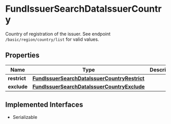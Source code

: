 

# FundIssuerSearchDataIssuerCountry

Country of registration of the issuer. See endpoint `/basic/region/country/list` for valid values.

## Properties

Name | Type | Description | Notes
------------ | ------------- | ------------- | -------------
**restrict** | [**FundIssuerSearchDataIssuerCountryRestrict**](FundIssuerSearchDataIssuerCountryRestrict.md) |  |  [optional]
**exclude** | [**FundIssuerSearchDataIssuerCountryExclude**](FundIssuerSearchDataIssuerCountryExclude.md) |  |  [optional]


## Implemented Interfaces

* Serializable


